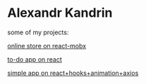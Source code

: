 # Alexandr Kandrin
some of my projects:

[online store on react-mobx](http://sahar0k.ho.ua/ "Online store")

[to-do app on react](https://alexkandrin.github.io/todoApp/ "Todo app")

[simple app on react+hooks+animation+axios](http://redux-store.ho.ua/ "Link")


